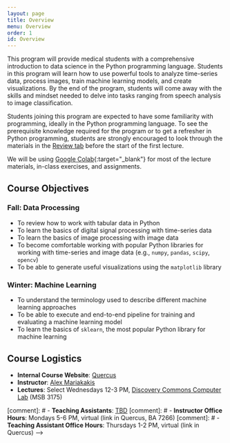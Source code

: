 ```yaml
---
layout: page
title: Overview
menu: Overview
order: 1
id: Overview
---
```


This program will provide medical students with a comprehensive introduction to data science in the Python programming language. 
Students in this program will learn how to use powerful tools to analyze time-series data, process images, train machine learning models, and create visualizations. 
By the end of the program, students will come away with the skills and mindset needed to delve into tasks ranging from speech analysis to image classification.

Students joining this program are expected to have some familiarity with programming, ideally in the Python programming language. To see the prerequisite knowledge required for the program or to get a refresher in Python programming, students are strongly encouraged to look through the materials in the [Review tab]({{site.url}}/review.html) before the start of the first lecture.

We will be using [Google Colab](https://colab.research.google.com/){:target="_blank"} for most of the lecture materials, in-class exercises, and assignments.

## Course Objectives

### Fall: Data Processing
- To review how to work with tabular data in Python
- To learn the basics of digital signal processing with time-series data
- To learn the basics of image processing with image data
- To become comfortable working with popular Python libraries for working with time-series and image data (e.g., `numpy`, `pandas`, `scipy`, `opencv`)
- To be able to generate useful visualizations using the `matplotlib` library

### Winter: Machine Learning
- To understand the terminology used to describe different machine learning approaches
- To be able to execute and end-to-end pipeline for training and evaluating a machine learning model
- To learn the basics of `sklearn`, the most popular Python library for machine learning

## Course Logistics
- **Internal Course Website**: [Quercus](https://q.utoronto.ca/courses/300115)
- **Instructor**: [Alex Mariakakis](https://mariakakis.github.io/)
- **Lectures**: Select Wednesdays 12-3 PM, [Discovery Commons Computer Lab](https://dc.med.utoronto.ca/service-provider/discovery-commons) (MSB 3175)

[comment]: # - **Teaching Assistants**: [TBD]()
[comment]: # - **Instructor Office Hours**: Mondays 5-6 PM, virtual (link in Quercus, BA 7266) 
[comment]: # - **Teaching Assistant Office Hours**: Thursdays 1-2 PM, virtual (link in Quercus) -->